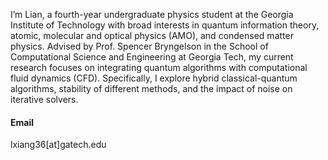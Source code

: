 I’m Lian, a fourth-year undergraduate physics student at the Georgia Institute of Technology with broad interests in quantum information theory, atomic, molecular and optical physics (AMO), and condensed matter physics. Advised by Prof. Spencer Bryngelson in the School of Computational Science and Engineering at Georgia Tech, my current research focuses on integrating quantum algorithms with computational fluid dynamics (CFD). Specifically, I explore hybrid classical-quantum algorithms, stability of different methods, and the impact of noise on iterative solvers.


#### Email
lxiang36[at]gatech.edu





